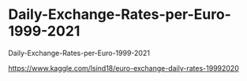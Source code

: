 # Daily-Exchange-Rates-per-Euro-1999-2021
Daily-Exchange-Rates-per-Euro-1999-2021

https://www.kaggle.com/lsind18/euro-exchange-daily-rates-19992020
